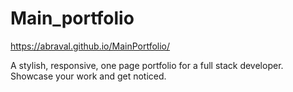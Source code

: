 # Main_portfolio

https://abraval.github.io/MainPortfolio/

A stylish, responsive, one page portfolio for a full stack developer. Showcase your work and get noticed.
